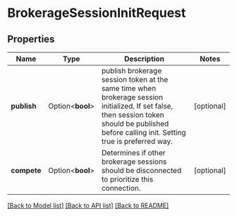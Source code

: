 # BrokerageSessionInitRequest

## Properties

Name | Type | Description | Notes
------------ | ------------- | ------------- | -------------
**publish** | Option<**bool**> | publish brokerage session token at the same time when brokerage session initialized. If set false, then session token should be published before calling init. Setting true is preferred way. | [optional]
**compete** | Option<**bool**> | Determines if other brokerage sessions should be disconnected to prioritize this connection. | [optional]

[[Back to Model list]](../README.md#documentation-for-models) [[Back to API list]](../README.md#documentation-for-api-endpoints) [[Back to README]](../README.md)


